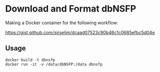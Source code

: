 # Download and Format dbNSFP 

Making a Docker container for the following workflow: 

https://gist.github.com/sirselim/dcaad07523c90b46c1c0685efbc5d04e

## Usage

```
docker build -t dbnsfp
docker run -it -v /data/dbNSFP:/data dbnsfp

```

